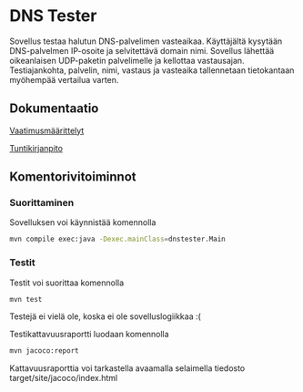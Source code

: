 # DNS Tester

Sovellus testaa halutun DNS-palvelimen vasteaikaa. Käyttäjältä kysytään DNS-palvelmen IP-osoite ja selvitettävä domain nimi. Sovellus lähettää oikeanlaisen UDP-paketin palvelimelle ja kellottaa vastausajan. Testiajankohta, palvelin, nimi, vastaus ja vasteaika tallennetaan tietokantaan myöhempää vertailua varten.

## Dokumentaatio

[Vaatimusmäärittelyt](https://github.com/riihikallio/ohte/blob/master/Dokumentaatio/vaatimukset.md)

[Tuntikirjanpito](https://github.com/riihikallio/ohte/blob/master/Dokumentaatio/tunnit.md)

## Komentorivitoiminnot

### Suorittaminen

Sovelluksen voi käynnistää komennolla

```bash
mvn compile exec:java -Dexec.mainClass=dnstester.Main
```

### Testit

Testit voi suorittaa komennolla

```bash
mvn test
```

Testejä ei vielä ole, koska ei ole sovelluslogiikkaa :(

Testikattavuusraportti luodaan komennolla

```bash
mvn jacoco:report
```

Kattavuusraporttia voi tarkastella avaamalla selaimella tiedosto target/site/jacoco/index.html
